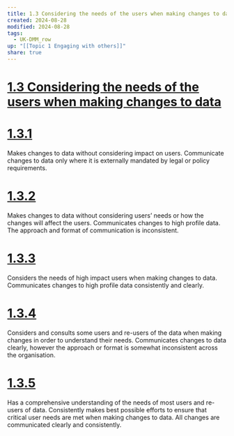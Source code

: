 ```yaml
---
title: 1.3 Considering the needs of the users when making changes to data
created: 2024-08-28
modified: 2024-08-28
tags:
  - UK-DMM_row
up: "[[Topic 1 Engaging with others]]"
share: true
---
```

# [1.3 Considering the needs of the users when making changes to data](1.3%20Considering%20the%20needs%20of%20the%20users%20when%20making%20changes%20to%20data.md)
# [1.3.1](1.3.1.md)

Makes changes to data without considering impact on users. Communicate changes to data only where it is externally mandated by legal or policy requirements.

# [1.3.2](1.3.2.md)

Makes changes to data without considering users’ needs or how the changes will affect the users. Communicates changes to high profile data. The approach and format of communication is inconsistent.

# [1.3.3](1.3.3.md)

Considers the needs of high impact users when making changes to data. Communicates changes to high profile data consistently and clearly.

# [1.3.4](1.3.4.md)

Considers and consults some users and re-users of the data when making changes in order to understand their needs. Communicates changes to data clearly, however the approach or format is somewhat inconsistent across the organisation.

# [1.3.5](1.3.5.md)

Has a comprehensive understanding of the needs of most users and re-users of data. Consistently makes best possible efforts to ensure that critical user needs are met when making changes to data. All changes are communicated clearly and consistently.

